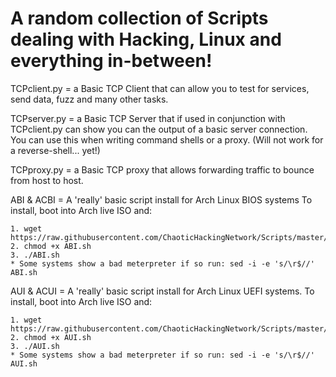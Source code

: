 # A random collection of Scripts dealing with Hacking, Linux and everything in-between!



TCPclient.py = a Basic TCP Client that can allow you to test for services, send data, fuzz and many other tasks.

TCPserver.py = a Basic TCP Server that if used in conjunction with TCPclient.py can show you can the output of a basic server connection. You can use this when writing command shells or a proxy. (Will not work for a reverse-shell... yet!)

TCPproxy.py = a Basic TCP proxy that allows forwarding traffic to bounce from host to host. 

ABI & ACBI = A 'really' basic script install for Arch Linux BIOS systems
  To install, boot into Arch live ISO and:
  
  
    1. wget https://raw.githubusercontent.com/ChaoticHackingNetwork/Scripts/master/ABI.sh
    2. chmod +x ABI.sh
    3. ./ABI.sh
    * Some systems show a bad meterpreter if so run: sed -i -e 's/\r$//' ABI.sh 

AUI & ACUI = A 'really' basic script install for Arch Linux UEFI systems.
    To install, boot into Arch live ISO and:
    
    
    1. wget https://raw.githubusercontent.com/ChaoticHackingNetwork/Scripts/master/AUI.sh
    2. chmod +x AUI.sh
    3. ./AUI.sh
    * Some systems show a bad meterpreter if so run: sed -i -e 's/\r$//' AUI.sh 

